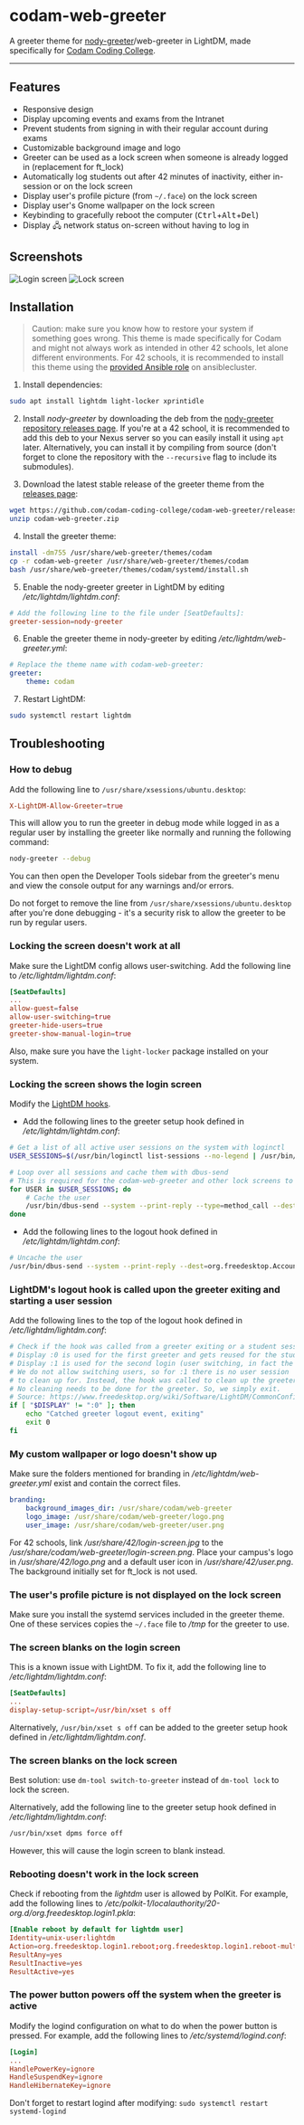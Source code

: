 # codam-web-greeter
A greeter theme for [nody-greeter](https://github.com/JezerM/nody-greeter)/web-greeter in LightDM, made specifically for [Codam Coding College](https://codam.nl/en).

---

## Features

- Responsive design
- Display upcoming events and exams from the Intranet
- Prevent students from signing in with their regular account during exams
- Customizable background image and logo
- Greeter can be used as a lock screen when someone is already logged in (replacement for ft_lock)
- Automatically log students out after 42 minutes of inactivity, either in-session or on the lock screen
- Display user's profile picture (from `~/.face`) on the lock screen
- Display user's Gnome wallpaper on the lock screen
- Keybinding to gracefully reboot the computer (<kbd>Ctrl</kbd>+<kbd>Alt</kbd>+<kbd>Del</kbd>)
- Display 🖧 network status on-screen without having to log in


## Screenshots
![Login screen](promo/login-screen.png)
![Lock screen](promo/lock-screen.png)


## Installation

> Caution: make sure you know how to restore your system if something goes wrong. This theme is made specifically for Codam and might not always work as intended in other 42 schools, let alone different environments. For 42 schools, it is recommended to install this theme using the [provided Ansible role](https://github.com/codam-coding-college/ansible-codam-web-greeter) on ansiblecluster.

1. Install dependencies:
```bash
sudo apt install lightdm light-locker xprintidle
```

2. Install *nody-greeter* by downloading the deb from the [nody-greeter repository releases page](https://github.com/codam-coding-college/nody-greeter/releases). If you're at a 42 school, it is recommended to add this deb to your Nexus server so you can easily install it using `apt` later. Alternatively, you can install it by compiling from source (don't forget to clone the repository with the `--recursive` flag to include its submodules).

4. Download the latest stable release of the greeter theme from the [releases page](https://github.com/codam-coding-college/codam-web-greeter/releases):
```bash
wget https://github.com/codam-coding-college/codam-web-greeter/releases/latest/download/codam-web-greeter.zip
unzip codam-web-greeter.zip
```

4. Install the greeter theme:
```bash
install -dm755 /usr/share/web-greeter/themes/codam
cp -r codam-web-greeter /usr/share/web-greeter/themes/codam
bash /usr/share/web-greeter/themes/codam/systemd/install.sh
```

5. Enable the nody-greeter greeter in LightDM by editing */etc/lightdm/lightdm.conf*:
```conf
# Add the following line to the file under [SeatDefaults]:
greeter-session=nody-greeter
```

6. Enable the greeter theme in nody-greeter by editing */etc/lightdm/web-greeter.yml*:
```yml
# Replace the theme name with codam-web-greeter:
greeter:
    theme: codam
```

7. Restart LightDM:
```bash
sudo systemctl restart lightdm
```


## Troubleshooting

### How to debug
Add the following line to `/usr/share/xsessions/ubuntu.desktop`:
```conf
X-LightDM-Allow-Greeter=true
```

This will allow you to run the greeter in debug mode while logged in as a regular user by installing the greeter like normally and running the following command:
```bash
nody-greeter --debug
```

You can then open the Developer Tools sidebar from the greeter's menu and view the console output for any warnings and/or errors.

Do not forget to remove the line from `/usr/share/xsessions/ubuntu.desktop` after you're done debugging - it's a security risk to allow the greeter to be run by regular users.

### Locking the screen doesn't work at all
Make sure the LightDM config allows user-switching. Add the following line to */etc/lightdm/lightdm.conf*:
```conf
[SeatDefaults]
...
allow-guest=false
allow-user-switching=true
greeter-hide-users=true
greeter-show-manual-login=true
```

Also, make sure you have the `light-locker` package installed on your system.

### Locking the screen shows the login screen
Modify the [LightDM hooks](https://www.freedesktop.org/wiki/Software/LightDM/CommonConfiguration/).

- Add the following lines to the greeter setup hook defined in */etc/lightdm/lightdm.conf*:
```bash
# Get a list of all active user sessions on the system with loginctl
USER_SESSIONS=$(/usr/bin/loginctl list-sessions --no-legend | /usr/bin/awk '{print $3}')

# Loop over all sessions and cache them with dbus-send
# This is required for the codam-web-greeter and other lock screens to work properly (fetch the list of users)
for USER in $USER_SESSIONS; do
	# Cache the user
	/usr/bin/dbus-send --system --print-reply --type=method_call --dest=org.freedesktop.Accounts /org/freedesktop/Accounts org.freedesktop.Accounts.CacheUser string:"$USER" || true
done
```

- Add the following lines to the logout hook defined in */etc/lightdm/lightdm.conf*:
```bash
# Uncache the user
/usr/bin/dbus-send --system --print-reply --dest=org.freedesktop.Accounts /org/freedesktop/Accounts org.freedesktop.Accounts.UncacheUser string:$USER || true
```

### LightDM's logout hook is called upon the greeter exiting and starting a user session
Add the following lines to the top of the logout hook defined in */etc/lightdm/lightdm.conf*:
```bash
# Check if the hook was called from a greeter exiting or a student session exiting
# Display :0 is used for the first greeter and gets reused for the student session.
# Display :1 is used for the second login (user switching, in fact the Codam lock screen).
# We do not allow switching users, so for :1 there is no user session
# to clean up for. Instead, the hook was called to clean up the greeter.
# No cleaning needs to be done for the greeter. So, we simply exit.
# Source: https://www.freedesktop.org/wiki/Software/LightDM/CommonConfiguration/
if [ "$DISPLAY" != ":0" ]; then
	echo "Catched greeter logout event, exiting"
	exit 0
fi
```

### My custom wallpaper or logo doesn't show up
Make sure the folders mentioned for branding in */etc/lightdm/web-greeter.yml* exist and contain the correct files.
```yaml
branding:
    background_images_dir: /usr/share/codam/web-greeter
    logo_image: /usr/share/codam/web-greeter/logo.png
    user_image: /usr/share/codam/web-greeter/user.png
```
For 42 schools, link */usr/share/42/login-screen.jpg* to the */usr/share/codam/web-greeter/login-screen.png*. Place your campus's logo in */usr/share/42/logo.png* and a default user icon in */usr/share/42/user.png*. The background initially set for ft_lock is not used.

### The user's profile picture is not displayed on the lock screen
Make sure you install the systemd services included in the greeter theme. One of these services copies the `~/.face` file to */tmp* for the greeter to use.

### The screen blanks on the login screen
This is a known issue with LightDM. To fix it, add the following line to */etc/lightdm/lightdm.conf*:
```conf
[SeatDefaults]
...
display-setup-script=/usr/bin/xset s off
```
Alternatively, `/usr/bin/xset s off` can be added to the greeter setup hook defined in */etc/lightdm/lightdm.conf*.

### The screen blanks on the lock screen
Best solution: use `dm-tool switch-to-greeter` instead of `dm-tool lock` to lock the screen.

Alternatively, add the following line to the greeter setup hook defined in */etc/lightdm/lightdm.conf*:
```bash
/usr/bin/xset dpms force off
```
However, this will cause the login screen to blank instead.

### Rebooting doesn't work in the lock screen
Check if rebooting from the *lightdm* user is allowed by PolKit. For example, add the following lines to */etc/polkit-1/localauthority/20-org.d/org.freedesktop.login1.pkla*:
```conf
[Enable reboot by default for lightdm user]
Identity=unix-user:lightdm
Action=org.freedesktop.login1.reboot;org.freedesktop.login1.reboot-multiple-sessions;org.freedesktop.login1.reboot-ignore-inhibit;
ResultAny=yes
ResultInactive=yes
ResultActive=yes
```

### The power button powers off the system when the greeter is active
Modify the logind configuration on what to do when the power button is pressed. For example, add the following lines to */etc/systemd/logind.conf*:
```conf
[Login]
...
HandlePowerKey=ignore
HandleSuspendKey=ignore
HandleHibernateKey=ignore
```
Don't forget to restart logind after modifying: `sudo systemctl restart systemd-logind`

